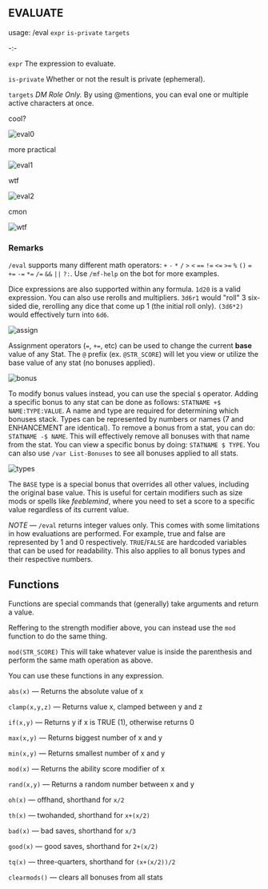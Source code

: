 ## **EVALUATE**

usage: /eval `expr` `is-private` `targets`

-:-

`expr` The expression to evaluate.

`is-private` Whether or not the result is private (ephemeral).

`targets` *DM Role Only.* By using @mentions, you can eval one or multiple active characters at once.

cool?

![eval0](https://user-images.githubusercontent.com/10622391/192032624-f0e56353-731d-4b15-9827-606ee703b1a8.jpg)

more practical

![eval1](https://user-images.githubusercontent.com/10622391/192047953-34581fa4-bf82-4986-93d7-20138f92f437.jpg)

wtf

![eval2](https://user-images.githubusercontent.com/10622391/192032806-774d28bd-acf2-4908-b413-3dcfa75fe8ec.jpg)

cmon

![wtf](https://user-images.githubusercontent.com/10622391/192057007-8601126b-b0b0-489b-bcb1-7fd81ced099b.jpg)



### Remarks
`/eval` supports many different math operators: `+` `-` `*` `/` `>` `<` `==` `!=` `<=` `>=` `%` `()` `=` `+=` `-=` `*=` `/=` `&&` `||` `?:`. Use `/mf-help` on the bot for more examples.

Dice expressions are also supported within any formula. `1d20` is a valid expression. You can also use rerolls and multipliers. `3d6r1` would "roll" 3 six-sided die, rerolling any dice that come up 1 (the initial roll only). `(3d6*2)` would effectively turn into `6d6`.

![assign](https://user-images.githubusercontent.com/10622391/193392257-2e2de82c-8f2c-40e6-8aae-3b9468252480.jpg)

Assignment operators (`=`, `+=`, etc) can be used to change the current **base** value of any Stat. The `@` prefix (ex. `@STR_SCORE`) will let you view or utilize the base value of any stat (no bonuses applied).

![bonus](https://user-images.githubusercontent.com/10622391/192063905-989523bc-14ef-4d21-b185-c0e1d84ee1f4.jpg)

To modify bonus values instead, you can use the special `$` operator. Adding a specific bonus to any stat can be done as follows: `STATNAME +$ NAME:TYPE:VALUE`. A name and type are required for determining which bonuses stack. Types can be represented by numbers or names (7 and ENHANCEMENT are identical). To remove a bonus from a stat, you can do: `STATNAME -$ NAME`. This will effectively remove all bonuses with that name from the stat. You can view a specific bonus by doing: `STATNAME $ TYPE`. You can also use `/var List-Bonuses` to see all bonuses applied to all stats.

![types](https://user-images.githubusercontent.com/10622391/192049011-451e78d3-b0db-429c-a74b-75b5fa0f6817.jpg)

The `BASE` type is a special bonus that overrides all other values, including the original base value. This is useful for certain modifiers such as size mods or spells like *feeblemind*, where you need to set a score to a specific value regardless of its current value.

*NOTE* — `/eval` returns integer values only. This comes with some limitations in how evaluations are performed. For example, true and false are represented by 1 and 0 respectively. `TRUE`/`FALSE` are hardcoded variables that can be used for readability. This also applies to all bonus types and their respective numbers.


## Functions
Functions are special commands that (generally) take arguments and return a value.

Reffering to the strength modifier above, you can instead use the `mod` function to do the same thing.

`mod(STR_SCORE)` This will take whatever value is inside the parenthesis and perform the same math operation as above.

You can use these functions in any expression.

  `abs(x)` — Returns the absolute value of x
  
  `clamp(x,y,z)` — Returns value x, clamped between y and z
  
  `if(x,y)` — Returns y if x is TRUE (1), otherwise returns 0
  
  `max(x,y)` — Returns biggest number of x and y
  
  `min(x,y)` — Returns smallest number of x and y
 
  `mod(x)` — Returns the ability score modifier of x
  
  `rand(x,y)` — Returns a random number between x and y
  
  `oh(x)` — offhand, shorthand for `x/2`
  
  `th(x)` — twohanded, shorthand for `x+(x/2)`
  
  `bad(x)` — bad saves, shorthand for `x/3`
  
  `good(x)` — good saves, shorthand for `2+(x/2)`
  
  `tq(x)` — three-quarters, shorthand for `(x+(x/2))/2`
  
  `clearmods()` — clears all bonuses from all stats
